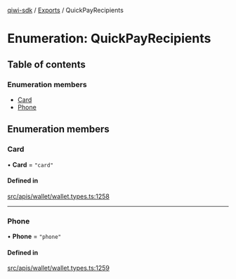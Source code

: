[qiwi-sdk](../README.md) / [Exports](../modules.md) / QuickPayRecipients

# Enumeration: QuickPayRecipients

## Table of contents

### Enumeration members

- [Card](QuickPayRecipients.md#card)
- [Phone](QuickPayRecipients.md#phone)

## Enumeration members

### Card

• **Card** = `"card"`

#### Defined in

[src/apis/wallet/wallet.types.ts:1258](https://github.com/AlexXanderGrib/node-qiwi-sdk/blob/285ce1c/src/apis/wallet/wallet.types.ts#L1258)

___

### Phone

• **Phone** = `"phone"`

#### Defined in

[src/apis/wallet/wallet.types.ts:1259](https://github.com/AlexXanderGrib/node-qiwi-sdk/blob/285ce1c/src/apis/wallet/wallet.types.ts#L1259)
